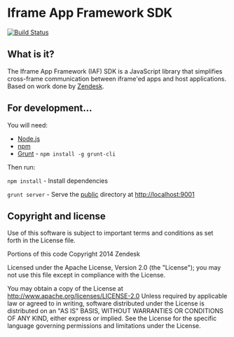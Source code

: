 Iframe App Framework SDK
=========================

[![Build Status](https://travis-ci.org//iframe-app-framework-sdk.svg?branch=master)](https://travis-ci.org//iframe-app-framework-sdk)

## What is it?

The Iframe App Framework (IAF) SDK is a JavaScript library that simplifies cross-frame communication between iframe'ed apps and host applications. Based on work done by [Zendesk](https://github.com/zendesk/zendesk_app_framework_sdk).

## For development...

You will need:

* [Node.js](http://nodejs.org/)
* [npm](https://www.npmjs.org/)
* [Grunt](http://gruntjs.com/) - `npm install -g grunt-cli`

Then run:

`npm install` - Install dependencies

`grunt server` - Serve the [public](./public) directory at [http://localhost:9001](http://localhost:9001)

## Copyright and license

Use of this software is subject to important terms and conditions as set forth in the License file.

Portions of this code Copyright 2014 Zendesk

Licensed under the Apache License, Version 2.0 (the "License"); you may not use this file except in compliance with the License.

You may obtain a copy of the License at
http://www.apache.org/licenses/LICENSE-2.0
Unless required by applicable law or agreed to in writing, software distributed under the License is distributed on an "AS IS" BASIS, WITHOUT WARRANTIES OR CONDITIONS OF ANY KIND, either express or implied. See the License for the specific language governing permissions and limitations under the License.
